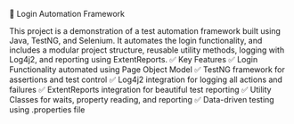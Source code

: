 🧪 Login Automation Framework

This project is a demonstration of a test automation framework built using Java, TestNG, and Selenium. It automates the login functionality, and includes a modular project structure, reusable utility methods, logging with Log4j2, and reporting using ExtentReports.
✅ Key Features
✅ Login Functionality automated using Page Object Model
✅ TestNG framework for assertions and test control
✅ Log4j2 integration for logging all actions and failures
✅ ExtentReports integration for beautiful test reporting
✅ Utility Classes for waits, property reading, and reporting
✅ Data-driven testing using .properties file

